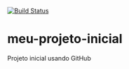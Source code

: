 [![Build Status](https://travis-ci.org/kaicNoronha-hue/meu-projeto-inicial.svg?branch=master)](https://travis-ci.org/kaicNoronha-hue/meu-projeto-inicial)
# meu-projeto-inicial
Projeto inicial usando GitHub
